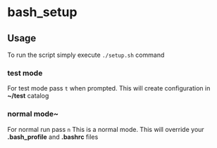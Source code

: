 # bash_setup

## Usage
To run the script simply execute ```./setup.sh``` command

### test mode
For test mode pass ```t``` when prompted. This will create configuration in **~/test** catalog

### normal mode~
For normal run pass ```n``` This is a normal mode. This will override your **.bash_profile** and **.bashrc** files